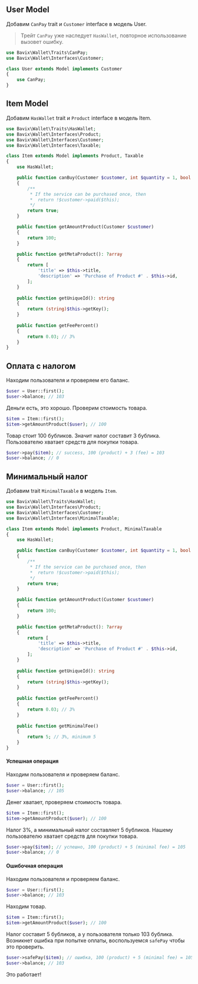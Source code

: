 ## User Model

Добавим `CanPay` trait и `Customer` interface в модель User.

> Трейт `CanPay` уже наследует `HasWallet`, повторное использование вызовет ошибку.

```php
use Bavix\Wallet\Traits\CanPay;
use Bavix\Wallet\Interfaces\Customer;

class User extends Model implements Customer
{
    use CanPay;
}
```

## Item Model

Добавим `HasWallet` trait и `Product` interface в модель Item.

```php
use Bavix\Wallet\Traits\HasWallet;
use Bavix\Wallet\Interfaces\Product;
use Bavix\Wallet\Interfaces\Customer;
use Bavix\Wallet\Interfaces\Taxable;

class Item extends Model implements Product, Taxable
{
    use HasWallet;

    public function canBuy(Customer $customer, int $quantity = 1, bool $force = null): bool
    {
        /**
         * If the service can be purchased once, then
         *  return !$customer->paid($this);
         */
        return true; 
    }

    public function getAmountProduct(Customer $customer)
    {
        return 100;
    }

    public function getMetaProduct(): ?array
    {
        return [
            'title' => $this->title, 
            'description' => 'Purchase of Product #' . $this->id,
        ];
    }
    
    public function getUniqueId(): string
    {
        return (string)$this->getKey();
    }
    
    public function getFeePercent()
    {
        return 0.03; // 3%    
    }
}
```

## Оплата с налогом

Находим пользователя и проверяем его баланс.

```php
$user = User::first();
$user->balance; // 103
```

Деньги есть, это хорошо. Проверим стоимость товара.

```php
$item = Item::first();
$item->getAmountProduct($user); // 100
```

Товар стоит 100 бубликов. Значит налог составит 3 бублика.
Пользователю хватает средств для покупки товара. 

```php
$user->pay($item); // success, 100 (product) + 3 (fee) = 103
$user->balance; // 0
```

## Минимальный налог

Добавим trait `MinimalTaxable` в модель `Item`.

```php
use Bavix\Wallet\Traits\HasWallet;
use Bavix\Wallet\Interfaces\Product;
use Bavix\Wallet\Interfaces\Customer;
use Bavix\Wallet\Interfaces\MinimalTaxable;

class Item extends Model implements Product, MinimalTaxable
{
    use HasWallet;

    public function canBuy(Customer $customer, int $quantity = 1, bool $force = null): bool
    {
        /**
         * If the service can be purchased once, then
         *  return !$customer->paid($this);
         */
        return true; 
    }

    public function getAmountProduct(Customer $customer)
    {
        return 100;
    }

    public function getMetaProduct(): ?array
    {
        return [
            'title' => $this->title, 
            'description' => 'Purchase of Product #' . $this->id,
        ];
    }
    
    public function getUniqueId(): string
    {
        return (string)$this->getKey();
    }
    
    public function getFeePercent()
    {
        return 0.03; // 3%    
    }
    
    public function getMinimalFee()
    {
        return 5; // 3%, minimum 5    
    }
}
```

#### Успешная операция

Находим пользователя и проверяем баланс.

```php
$user = User::first();
$user->balance; // 105
```

Денег хватает, проверяем стоимость товара.

```php
$item = Item::first();
$item->getAmountProduct($user); // 100
```

Налог 3%, а минимальный налог составляет 5 бубликов. 
Нашему пользователю хватает средств для покупки товара.

```php
$user->pay($item); // успешно, 100 (product) + 5 (minimal fee) = 105
$user->balance; // 0
```

#### Ошибочная операция

Находим пользователя и проверяем баланс.

```php
$user = User::first();
$user->balance; // 103
```

Находим товар.

```php
$item = Item::first();
$item->getAmountProduct($user); // 100
```

Налог составит 5 бубликов, а у пользователя только 103 бублика.
Возникнет ошибка при попытке оплаты, воспользуемся `safePay` чтобы это проверить.

```php
$user->safePay($item); // ошибка, 100 (product) + 5 (minimal fee) = 105
$user->balance; // 103
```

Это работает!
